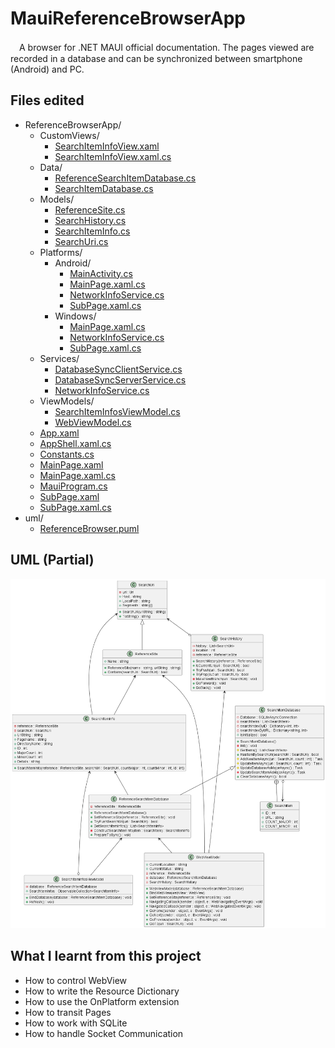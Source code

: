 # MauiReferenceBrowserApp

　A browser for .NET MAUI official documentation. The pages viewed are recorded in a database and can be synchronized between smartphone (Android) and PC.

## Files edited

 - ReferenceBrowserApp/
     - CustomViews/
         - [SearchItemInfoView.xaml](./ReferenceBrowserApp/CustomViews/SearchItemInfoView.xaml)
         - [SearchItemInfoView.xaml.cs](./ReferenceBrowserApp/CustomViews/SearchItemInfoView.xaml.cs)
     - Data/
         - [ReferenceSearchItemDatabase.cs](./ReferenceBrowserApp/Data/ReferenceSearchItemDatabase.cs)
         - [SearchItemDatabase.cs](./ReferenceBrowserApp/Data/SearchItemDatabase.cs)
     - Models/
         - [ReferenceSite.cs](./ReferenceBrowserApp/Models/ReferenceSite.cs)
         - [SearchHistory.cs](./ReferenceBrowserApp/Models/SearchHistory.cs)
         - [SearchItemInfo.cs](./ReferenceBrowserApp/Models/SearchItemInfo.cs)
         - [SearchUri.cs](./ReferenceBrowserApp/Models/SearchUri.cs)
     - Platforms/
         - Android/
             - [MainActivity.cs](./ReferenceBrowserApp/Platforms/Android/MainActivity.cs)
             - [MainPage.xaml.cs](./ReferenceBrowserApp/Platforms/Android/MainPage.xaml.cs)
             - [NetworkInfoService.cs](./ReferenceBrowserApp/Platforms/Android/NetworkInfoService.cs)
             - [SubPage.xaml.cs](./ReferenceBrowserApp/Platforms/Android/SubPage.xaml.cs)
         - Windows/
             - [MainPage.xaml.cs](./ReferenceBrowserApp/Platforms/Windows/MainPage.xaml.cs)
             - [NetworkInfoService.cs](./ReferenceBrowserApp/Platforms/Windows/NetworkInfoService.cs)
             - [SubPage.xaml.cs](./ReferenceBrowserApp/Platforms/Windows/SubPage.xaml.cs)
     - Services/
         - [DatabaseSyncClientService.cs](./ReferenceBrowserApp/Services/DatabaseSyncClientService.cs)
         - [DatabaseSyncServerService.cs](./ReferenceBrowserApp/Services/DatabaseSyncServerService.cs)
         - [NetworkInfoService.cs](./ReferenceBrowserApp/Services/NetworkInfoService.cs)
     - ViewModels/
         - [SearchItemInfosViewModel.cs](./ReferenceBrowserApp/ViewModels/SearchItemInfosViewModel.cs)
         - [WebViewModel.cs](./ReferenceBrowserApp/ViewModels/WebViewModel.cs)
     - [App.xaml](./ReferenceBrowserApp/App.xaml)
     - [AppShell.xaml.cs](./ReferenceBrowserApp/AppShell.xaml.cs)
     - [Constants.cs](./ReferenceBrowserApp/Constants.cs)
     - [MainPage.xaml](./ReferenceBrowserApp/MainPage.xaml)
     - [MainPage.xaml.cs](./ReferenceBrowserApp/MainPage.xaml.cs)
     - [MauiProgram.cs](./ReferenceBrowserApp/MauiProgram.cs)
     - [SubPage.xaml](./ReferenceBrowserApp/SubPage.xaml)
     - [SubPage.xaml.cs](./ReferenceBrowserApp/SubPage.xaml.cs)
 - uml/
     - [ReferenceBrowser.puml](./uml/ReferenceBrowser.puml)
## UML (Partial)
![UML](./uml/ReferenceBrowser.png)

## What I learnt from this project

- How to control WebView
- How to write the Resource Dictionary
- How to use the OnPlatform extension
- How to transit Pages
- How to work with SQLite
- How to handle Socket Communication
